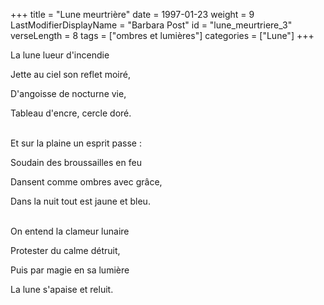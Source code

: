 +++
title = "Lune meurtrière"
date = 1997-01-23
weight = 9
LastModifierDisplayName = "Barbara Post"
id = "lune_meurtriere_3"
verseLength = 8
tags = ["ombres et lumières"]
categories = ["Lune"]
+++

La lune lueur d'incendie

Jette au ciel son reflet moiré,

D'angoisse de nocturne vie,

Tableau d'encre, cercle doré.

 \
Et sur la plaine un esprit passe :

Soudain des broussailles en feu

Dansent comme ombres avec grâce,

Dans la nuit tout est jaune et bleu.

 \
On entend la clameur lunaire

Protester du calme détruit,

Puis par magie en sa lumière

La lune s'apaise et reluit.
